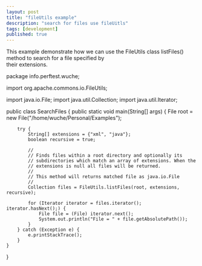 ```yaml
---
layout: post
title: "fileUtils example"
description: "search for files use fileUitls"
tags: [development]
published: true
---
```

This example demonstrate how we can use the FileUtils class listFiles() method to search for a file specified by    
their extensions.


package info.perftest.wuche;

import org.apache.commons.io.FileUtils;

import java.io.File;
import java.util.Collection;
import java.util.Iterator;

public class SearchFiles {
    public static void main(String[] args) {
        File root = new File("/home/wuche/Personal/Examples");

        try {
            String[] extensions = {"xml", "java"};
            boolean recursive = true;

            //
            // Finds files within a root directory and optionally its
            // subdirectories which match an array of extensions. When the
            // extensions is null all files will be returned.
            //
            // This method will returns matched file as java.io.File
            //
            Collection files = FileUtils.listFiles(root, extensions, recursive);

            for (Iterator iterator = files.iterator(); iterator.hasNext();) {
                File file = (File) iterator.next();
                System.out.println("File = " + file.getAbsolutePath());
            }
        } catch (Exception e) {
            e.printStackTrace();
        }
    }
}

